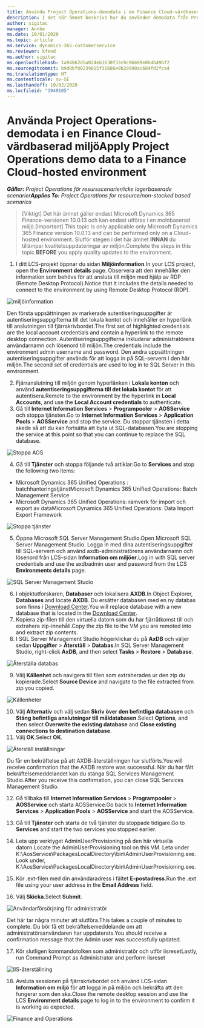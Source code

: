 ```yaml
---
title: Använda Project Operations-demodata i en Finance Cloud-värdbaserad miljö
description: I det här ämnet beskrivs hur du använder demodata från Project Operations i en Dynamics 365 Finance-miljö i molnet.
author: sigitac
manager: Annbe
ms.date: 10/01/2020
ms.topic: article
ms.service: dynamics-365-customerservice
ms.reviewer: kfend
ms.author: sigitac
ms.openlocfilehash: 1a94862d5a024eb1630f33c0c96699e8b4b49bf2
ms.sourcegitcommit: b9d8bf00239815f31686e9b28998ac684fd2fca4
ms.translationtype: HT
ms.contentlocale: sv-SE
ms.lasthandoff: 10/02/2020
ms.locfileid: "3949105"
---
```

# <a name="apply-project-operations-demo-data-to-a-finance-cloud-hosted-environment"></a><span data-ttu-id="4a43f-103">Använda Project Operations-demodata i en Finance Cloud-värdbaserad miljö</span><span class="sxs-lookup"><span data-stu-id="4a43f-103">Apply Project Operations demo data to a Finance Cloud-hosted environment</span></span>

<span data-ttu-id="4a43f-104">_**Gäller:** Project Operations för resursscenarier/icke lagerbaserade scenarier_</span><span class="sxs-lookup"><span data-stu-id="4a43f-104">_**Applies To:** Project Operations for resource/non-stocked based scenarios_</span></span>

><span data-ttu-id="4a43f-105">[Viktigt] Det här ämnet gäller endast Microsoft Dynamics 365 Finance-versionen 10.0.13 och kan endast utföras i en molnbaserad miljö.</span><span class="sxs-lookup"><span data-stu-id="4a43f-105">[Important] This topic is only applicable only Microsoft Dynamics 365 Finance version 10.0.13 and can be performed only on a Cloud-hosted environment.</span></span> <span data-ttu-id="4a43f-106">Slutför stegen i det här ämnet **INNAN** du tillämpar kvalitetsuppdateringar av miljön.</span><span class="sxs-lookup"><span data-stu-id="4a43f-106">Complete the steps in this topic **BEFORE** you apply quality updates to the environment.</span></span>

1. <span data-ttu-id="4a43f-107">I ditt LCS-projekt öppnar du sidan **Miljöinformation**.</span><span class="sxs-lookup"><span data-stu-id="4a43f-107">In your LCS project, open the **Environment details** page.</span></span> <span data-ttu-id="4a43f-108">Observera att den innehåller den information som behövs för att ansluta till miljön med hjälp av RDP (Remote Desktop Protocol).</span><span class="sxs-lookup"><span data-stu-id="4a43f-108">Notice that it includes the details needed to connect to the environment by using Remote Desktop Protocol (RDP).</span></span>

![ miljöinformation](./media/1EnvironmentDetails.png)

<span data-ttu-id="4a43f-110">Den första uppsättningen av markerade autentiseringsuppgifter är autentiseringsuppgifterna till det lokala kontot och innehåller en hyperlänk till anslutningen till fjärrskrivbordet.</span><span class="sxs-lookup"><span data-stu-id="4a43f-110">The first set of highlighted credentials are the local account credentials and contain a hyperlink to the remote desktop connection.</span></span> <span data-ttu-id="4a43f-111">Autentiseringsuppgifterna inkluderar administratörens användarnamn och lösenord till miljön.</span><span class="sxs-lookup"><span data-stu-id="4a43f-111">The credentials include the environment admin username and password.</span></span> <span data-ttu-id="4a43f-112">Den andra uppsättningen autentiseringsuppgifter används för att logga in på SQL-servern i den här miljön.</span><span class="sxs-lookup"><span data-stu-id="4a43f-112">The second set of credentials are used to log in to SQL Server in this environment.</span></span>

2. <span data-ttu-id="4a43f-113">Fjärranslutning till miljön genom hyperlänken i **Lokala konton** och använd **autentiseringsuppgifterna till det lokala kontot** för att autentisera.</span><span class="sxs-lookup"><span data-stu-id="4a43f-113">Remote to the environment by the hyperlink in **Local Accounts**, and use the **Local Account credentials** to authenticate.</span></span>
3. <span data-ttu-id="4a43f-114">Gå till **Internet Information Services** > **Programpooler** > **AOSService** och stoppa tjänsten.</span><span class="sxs-lookup"><span data-stu-id="4a43f-114">Go to **Internet Information Services** > **Application Pools** > **AOSService** and stop the service.</span></span> <span data-ttu-id="4a43f-115">Du stoppar tjänsten i detta skede så att du kan fortsätta att byta ut SQL-databasen.</span><span class="sxs-lookup"><span data-stu-id="4a43f-115">You are stopping the service at this point so that you can continue to replace the SQL database.</span></span>

![Stoppa AOS](./media/2StopAOS.png)

4. <span data-ttu-id="4a43f-117">Gå till **Tjänster** och stoppa följande två artiklar:</span><span class="sxs-lookup"><span data-stu-id="4a43f-117">Go to **Services** and stop the following two items:</span></span>

- <span data-ttu-id="4a43f-118">Microsoft Dynamics 365 Unified Operations : batchhanteringstjänst</span><span class="sxs-lookup"><span data-stu-id="4a43f-118">Microsoft Dynamics 365 Unified Operations: Batch Management Service</span></span>
- <span data-ttu-id="4a43f-119">Microsoft Dynamics 365 Unified Operations: ramverk för import och export av data</span><span class="sxs-lookup"><span data-stu-id="4a43f-119">Microsoft Dynamics 365 Unified Operations: Data Import Export Framework</span></span>

![Stoppa tjänster](./media/3StopServices.png)

5. <span data-ttu-id="4a43f-121">Öppna Microsoft SQL Server Management Studio.</span><span class="sxs-lookup"><span data-stu-id="4a43f-121">Open Microsoft SQL Server Management Studio.</span></span> <span data-ttu-id="4a43f-122">Logga in med dina autentiseringsuppgifter till SQL-servern och använd axdb-administratörens användarnamn och lösenord från LCS-sidan **Information om miljöer**.</span><span class="sxs-lookup"><span data-stu-id="4a43f-122">Log in with SQL server credentials and use the axdbadmin user and password from the LCS **Environments details** page.</span></span>

![SQL Server Management Studio](./media/4SSMS.png)

6. <span data-ttu-id="4a43f-124">I objektutforskaren, **Databaser** och lokalisera **AXDB**.</span><span class="sxs-lookup"><span data-stu-id="4a43f-124">In Object Explorer, **Databases** and locate **AXDB**.</span></span> <span data-ttu-id="4a43f-125">Du ersätter databasen med en ny databas som finns i [Download Center](https://download.microsoft.com/download/1/a/3/1a314bd2-b082-4a87-abdc-1ba26c92b63d/ProjOpsDemoDataFOGARelease.zip).</span><span class="sxs-lookup"><span data-stu-id="4a43f-125">You will replace database with a new database that is located in the [Download Center](https://download.microsoft.com/download/1/a/3/1a314bd2-b082-4a87-abdc-1ba26c92b63d/ProjOpsDemoDataFOGARelease.zip).</span></span> 
7. <span data-ttu-id="4a43f-126">Kopiera zip-filen till den virtuella datorn som du har fjärråtkomst till och extrahera zip-innehåll.</span><span class="sxs-lookup"><span data-stu-id="4a43f-126">Copy the zip file to the VM you are remoted into and extract zip contents.</span></span>
8. <span data-ttu-id="4a43f-127">I SQL Server Management Studio högerklickar du på **AxDB** och väljer sedan **Uppgifter** > **Återställ** > **Databas**.</span><span class="sxs-lookup"><span data-stu-id="4a43f-127">In SQL Server Management Studio, right-click **AxDB**, and then select **Tasks** > **Restore** > **Database**.</span></span>

![Återställa databas](./media/5RestoreDatabase.png)

9. <span data-ttu-id="4a43f-129">Välj **Källenhet** och navigera till filen som extraherades ur den zip du kopierade.</span><span class="sxs-lookup"><span data-stu-id="4a43f-129">Select **Source Device** and navigate to the file extracted from zip you copied.</span></span>

![Källenheter](./media/6SourceDevice.png)

10. <span data-ttu-id="4a43f-131">Välj **Alternativ** och välj sedan **Skriv över den befintliga databasen** och **Stäng befintliga anslutningar till måldatabasen**.</span><span class="sxs-lookup"><span data-stu-id="4a43f-131">Select **Options**, and then select **Overwrite the existing database** and **Close existing connections to destination database**.</span></span> 
11. <span data-ttu-id="4a43f-132">Välj **OK**.</span><span class="sxs-lookup"><span data-stu-id="4a43f-132">Select **OK**.</span></span>

![Återställ inställningar](./media/7RestoreSetting.png)

<span data-ttu-id="4a43f-134">Du får en bekräftelse på att AXDB-återställningen har slutförts.</span><span class="sxs-lookup"><span data-stu-id="4a43f-134">You will receive confirmation that the AXDB restore was successful.</span></span> <span data-ttu-id="4a43f-135">När du har fått bekräftelsemeddelandet kan du stänga SQL Services Management Studio.</span><span class="sxs-lookup"><span data-stu-id="4a43f-135">After you receive this confirmation, you can close SQL Services Management Studio.</span></span>

12. <span data-ttu-id="4a43f-136">Gå tillbaka till **Internet Information Services** > **Programpooler** > **AOSService** och starta AOSService.</span><span class="sxs-lookup"><span data-stu-id="4a43f-136">Go back to **Internet Information Services** > **Application Pools** > **AOSService** and start the AOSService.</span></span>
13. <span data-ttu-id="4a43f-137">Gå till **Tjänster** och starta de två tjänster du stoppade tidigare.</span><span class="sxs-lookup"><span data-stu-id="4a43f-137">Go to **Services** and start the two services you stopped earlier.</span></span>

14. <span data-ttu-id="4a43f-138">Leta upp verktyget AdminUserProvisioning på den här virtuella datorn.</span><span class="sxs-lookup"><span data-stu-id="4a43f-138">Locate the AdminUserProvisioning tool on this VM.</span></span> <span data-ttu-id="4a43f-139">Leta under K:\AosService\PackagesLocalDirectory\bin\AdminUserProvisioning.exe.</span><span class="sxs-lookup"><span data-stu-id="4a43f-139">Look under, K:\AosService\PackagesLocalDirectory\bin\AdminUserProvisioning.exe.</span></span>
15. <span data-ttu-id="4a43f-140">Kör .ext-filen med din användaradress i fältet **E-postadress**.</span><span class="sxs-lookup"><span data-stu-id="4a43f-140">Run the .ext file using your user address in the **Email Address** field.</span></span> 
16. <span data-ttu-id="4a43f-141">Välj **Skicka**.</span><span class="sxs-lookup"><span data-stu-id="4a43f-141">Select **Submit**.</span></span>

![Användarförsörjning för administratör](./media/8AdminUserProvisioning.png)

<span data-ttu-id="4a43f-143">Det här tar några minuter att slutföra.</span><span class="sxs-lookup"><span data-stu-id="4a43f-143">This takes a couple of minutes to complete.</span></span> <span data-ttu-id="4a43f-144">Du bör få ett bekräftelsemeddelande om att administratörsanvändaren har uppdaterats.</span><span class="sxs-lookup"><span data-stu-id="4a43f-144">You should receive a confirmation message that the Admin user was successfully updated.</span></span>

17. <span data-ttu-id="4a43f-145">Kör slutligen kommandotolken som administratör och utför iisreset</span><span class="sxs-lookup"><span data-stu-id="4a43f-145">Lastly, run Command Prompt as Administrator and perform iisreset</span></span>

![IIS-återställning](./media/9IISReset.png)

18. <span data-ttu-id="4a43f-147">Avsluta sessionen på fjärrskrivbordet och använd LCS-sidan **Information om miljö** för att logga in på miljön och bekräfta att den fungerar som den ska.</span><span class="sxs-lookup"><span data-stu-id="4a43f-147">Close the remote desktop session and use the LCS **Environment details** page to log in to the environment to confirm it is working as expected.</span></span>

![Finance and Operations](./media/10FinanceAndOperations.png)
